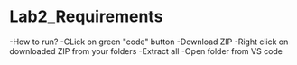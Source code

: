 # Lab2_Requirements
-How to run?
-CLick on green "code" button
-Download ZIP
-Right click on downloaded ZIP from your folders 
-Extract all
-Open folder from VS code
